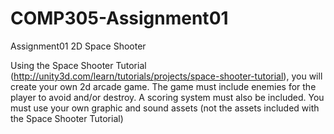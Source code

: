 # COMP305-Assignment01
Assignment01 2D Space Shooter

Using the Space Shooter Tutorial 
(http://unity3d.com/learn/tutorials/projects/space-shooter-tutorial), you will create your own 2d arcade game. 
The game must include enemies for the player to avoid and/or destroy. A scoring system must also be included. 
You must use your own graphic and sound assets (not the assets included with the Space Shooter Tutorial)

